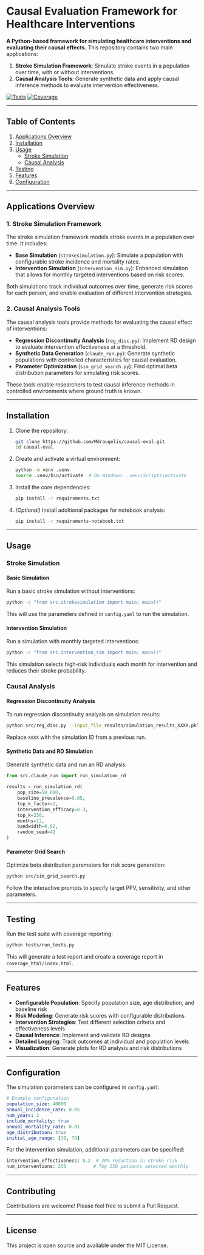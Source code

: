 # Causal Evaluation Framework for Healthcare Interventions

**A Python-based framework for simulating healthcare interventions and evaluating their causal effects.** This repository contains two main applications:

1. **Stroke Simulation Framework**: Simulate stroke events in a population over time, with or without interventions.
2. **Causal Analysis Tools**: Generate synthetic data and apply causal inference methods to evaluate intervention effectiveness.

[![Tests](https://img.shields.io/badge/tests-passing-brightgreen.svg)](tests/)
[![Coverage](https://img.shields.io/badge/coverage-42%25-yellow.svg)](tests/run_tests.py)

---

## Table of Contents

1. [Applications Overview](#applications-overview)
2. [Installation](#installation)
3. [Usage](#usage)
   - [Stroke Simulation](#stroke-simulation)
   - [Causal Analysis](#causal-analysis)
4. [Testing](#testing)
5. [Features](#features)
6. [Configuration](#configuration)

---

## Applications Overview

### 1. Stroke Simulation Framework

The stroke simulation framework models stroke events in a population over time. It includes:

- **Base Simulation** (`strokesimulation.py`): Simulate a population with configurable stroke incidence and mortality rates.
- **Intervention Simulation** (`intervention_sim.py`): Enhanced simulation that allows for monthly targeted interventions based on risk scores.

Both simulations track individual outcomes over time, generate risk scores for each person, and enable evaluation of different intervention strategies.

### 2. Causal Analysis Tools

The causal analysis tools provide methods for evaluating the causal effect of interventions:

- **Regression Discontinuity Analysis** (`reg_disc.py`): Implement RD design to evaluate intervention effectiveness at a threshold.
- **Synthetic Data Generation** (`claude_run.py`): Generate synthetic populations with controlled characteristics for causal evaluation.
- **Parameter Optimization** (`sim_grid_search.py`): Find optimal beta distribution parameters for simulating risk scores.

These tools enable researchers to test causal inference methods in controlled environments where ground truth is known.

---

## Installation

1. Clone the repository:
   ```bash
   git clone https://github.com/Mdraugelis/causal-eval.git
   cd causal-eval
   ```

2. Create and activate a virtual environment:
   ```bash
   python -m venv .venv
   source .venv/bin/activate  # On Windows: .venv\Scripts\activate
   ```

3. Install the core dependencies:
   ```bash
   pip install -r requirements.txt
   ```

4. *(Optional)* Install additional packages for notebook analysis:
   ```bash
   pip install -r requirements-notebook.txt
   ```

---

## Usage

### Stroke Simulation

#### Basic Simulation

Run a basic stroke simulation without interventions:

```bash
python -c "from src.strokesimulation import main; main()"
```

This will use the parameters defined in `config.yaml` to run the simulation.

#### Intervention Simulation

Run a simulation with monthly targeted interventions:

```bash
python -c "from src.intervention_sim import main; main()"
```

This simulation selects high-risk individuals each month for intervention and reduces their stroke probability.

### Causal Analysis

#### Regression Discontinuity Analysis

To run regression discontinuity analysis on simulation results:

```bash
python src/reg_disc.py --input_file results/simulation_results_XXXX.pkl
```

Replace `XXXX` with the simulation ID from a previous run.

#### Synthetic Data and RD Simulation

Generate synthetic data and run an RD analysis:

```python
from src.claude_run import run_simulation_rd

results = run_simulation_rd(
    pop_size=50_000,
    baseline_prevalence=0.05,
    top_k_factor=2,
    intervention_efficacy=0.3,
    top_k=250,
    months=12,
    bandwidth=0.02,
    random_seed=42
)
```

#### Parameter Grid Search

Optimize beta distribution parameters for risk score generation:

```bash
python src/sim_grid_search.py
```

Follow the interactive prompts to specify target PPV, sensitivity, and other parameters.

---

## Testing

Run the test suite with coverage reporting:

```bash
python tests/run_tests.py
```

This will generate a test report and create a coverage report in `coverage_html/index.html`.

---

## Features

- **Configurable Population**: Specify population size, age distribution, and baseline risk
- **Risk Modeling**: Generate risk scores with configurable distributions
- **Intervention Strategies**: Test different selection criteria and effectiveness levels
- **Causal Inference**: Implement and validate RD designs
- **Detailed Logging**: Track outcomes at individual and population levels
- **Visualization**: Generate plots for RD analysis and risk distributions

---

## Configuration

The simulation parameters can be configured in `config.yaml`:

```yaml
# Example configuration
population_size: 40000
annual_incidence_rate: 0.05
num_years: 2
include_mortality: true
annual_mortality_rate: 0.01
age_distribution: true
initial_age_range: [30, 70]
```

For the intervention simulation, additional parameters can be specified:

```python
intervention_effectiveness: 0.2  # 20% reduction in stroke risk
num_interventions: 250          # Top 250 patients selected monthly
```

---

## Contributing

Contributions are welcome! Please feel free to submit a Pull Request.

---

## License

This project is open source and available under the MIT License.